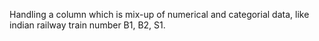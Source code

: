 Handling a column which is mix-up of numerical and categorial data, like indian railway train number B1, B2, S1.
